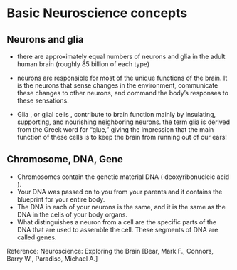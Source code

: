 # Basic Neuroscience concepts

## Neurons and glia

- there are approximately equal numbers of neurons and glia in the adult human brain (roughly 85 billion of each type)
- neurons are responsible for most of the unique functions of the brain. It is the neurons that sense changes in the environment, communicate these changes to other neurons, and command the body’s responses to these sensations.

- Glia , or glial cells , contribute to brain function mainly by insulating, supporting, and nourishing neighboring neurons. the term glia is derived
from the Greek word for “glue,” giving the impression that the main function of these cells is to keep the brain from running out of our ears!


## Chromosome, DNA, Gene
- Chromosomes contain the genetic material DNA ( deoxyribonucleic acid ). 
- Your DNA was passed on to you from your parents and it contains the blueprint for your entire body. 
- The DNA in each of your neurons is the same, and it is the same as the DNA in the cells of your body organs. 
- What distinguishes a neuron from a cell are the specific parts of the DNA that are used to assemble the cell. These segments of DNA are called genes.

Reference:
Neuroscience: Exploring the Brain [Bear, Mark F., Connors, Barry W., Paradiso, Michael A.]
